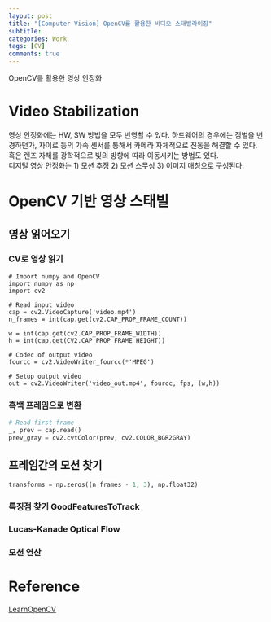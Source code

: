```yaml
---
layout: post
title: "[Computer Vision] OpenCV를 활용한 비디오 스태빌라이징"
subtitle:
categories: Work
tags: [CV]
comments: true
---
```


OpenCV를 활용한 영상 안정화 

# Video Stabilization 
영상 안정화에는 HW, SW 방법을 모두 반영할 수 있다. 하드웨어의 경우에는 짐벌을 변경하던가, 자이로 등의 가속 센서를 통해서 카메라 자체적으로 진동을 해결할 수 있다. 혹은 렌즈 자체를 광학적으로 빛의 방향에 따라 이동시키는 방법도 있다.  
디지털 영상 안정화는 1) 모션 추정 2) 모션 스무싱 3) 이미지 매칭으로 구성된다. 

# OpenCV 기반 영상 스태빌  
## 영상 읽어오기  
### CV로 영상 읽기  
```
# Import numpy and OpenCV
import numpy as np 
import cv2

# Read input video 
cap = cv2.VideoCapture('video.mp4')
n_frames = int(cap.get(cv2.CAP_PROP_FRAME_COUNT))

w = int(cap.get(cv2.CAP_PROP_FRAME_WIDTH))
h = int(cap.get(CV2.CAP_PROP_FRAME_HEIGHT))

# Codec of output video 
fourcc = cv2.VideoWriter_fourcc(*'MPEG')

# Setup output video 
out = cv2.VideoWriter('video_out.mp4', fourcc, fps, (w,h))
```

### 흑백 프레임으로 변환 
```python
# Read first frame
_, prev = cap.read()
prev_gray = cv2.cvtColor(prev, cv2.COLOR_BGR2GRAY)
```

## 프레임간의 모션 찾기 
```Python
transforms = np.zeros((n_frames - 1, 3), np.float32)
```

### 특징점 찾기 GoodFeaturesToTrack
### Lucas-Kanade Optical Flow 
### 모션 연산 

## 

# Reference 
[LearnOpenCV](https://learnopencv.com/video-stabilization-using-point-feature-matching-in-opencv/)
